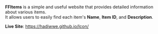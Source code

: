

**FFItems**
is a simple and useful website that provides detailed information about various items.  
It allows users to easily find each item's **Name**, **Item ID**, and **Description**.

**Live Site**: https://hadiwwe.github.io/Icon/ <br>
